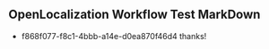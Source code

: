 ## OpenLocalization Workflow Test MarkDown
* f868f077-f8c1-4bbb-a14e-d0ea870f46d4 thanks!

<!--HONumber=Sep16_HO1-->


